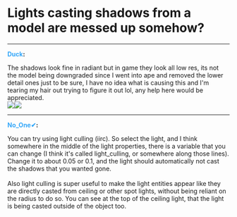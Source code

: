 # Lights casting shadows from a model are messed up somehow?


---
<strong><span style="color:#34a7f9;">Duck</span>:</strong>

<p>The shadows look fine in radiant but in game they look all low res, its not the model being downgraded since I went into ape and removed the lower detail ones just to be sure, I have no idea what is causing this and I&#39;m tearing my hair out trying to figure it out lol, any help here would be appreciated.<br /><img src="https://cdn.discordapp.com/attachments/725949627651850282/908795915995848725/unknown.png"><img src="https://cdn.discordapp.com/attachments/529421724660400150/908801231051448360/1.png"></p>

---
<strong><span style="color:#34a7f9;">No_One✔</span>:</strong>

<p>You can try using light culling (iirc). So select the light, and I think somewhere in the middle of the light properties, there is a variable that you can change (I think it&#39;s called light_culling, or somewhere along those lines). Change it to about 0.05 or 0.1, and the light should automatically not cast the shadows that you wanted gone.<br /><br />Also light culling is super useful to make the light entities appear like they are directly casted from ceiling or other spot lights, without being reliant on the radius to do so. You can see at the top of the ceiling light, that the light is being casted outside of the object too.</p>
